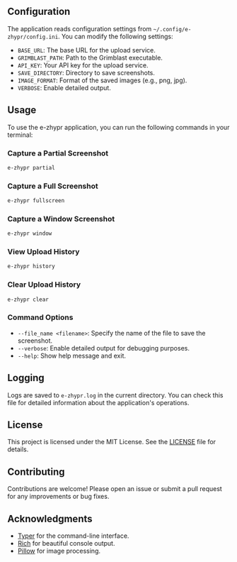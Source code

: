 ## Configuration

The application reads configuration settings from `~/.config/e-zhypr/config.ini`. You can modify the following settings:

- `BASE_URL`: The base URL for the upload service.
- `GRIMBLAST_PATH`: Path to the Grimblast executable.
- `API_KEY`: Your API key for the upload service.
- `SAVE_DIRECTORY`: Directory to save screenshots.
- `IMAGE_FORMAT`: Format of the saved images (e.g., png, jpg).
- `VERBOSE`: Enable detailed output.

## Usage

To use the e-zhypr application, you can run the following commands in your terminal:

### Capture a Partial Screenshot

```bash
e-zhypr partial
```

### Capture a Full Screenshot

```bash
e-zhypr fullscreen
```


### Capture a Window Screenshot

```bash
e-zhypr window
```

### View Upload History

```bash
e-zhypr history
```


### Clear Upload History

```bash
e-zhypr clear
```


### Command Options

- `--file_name <filename>`: Specify the name of the file to save the screenshot.
- `--verbose`: Enable detailed output for debugging purposes.
- `--help`: Show help message and exit.

## Logging

Logs are saved to `e-zhypr.log` in the current directory. You can check this file for detailed information about the application's operations.

## License

This project is licensed under the MIT License. See the [LICENSE](LICENSE) file for details.

## Contributing

Contributions are welcome! Please open an issue or submit a pull request for any improvements or bug fixes.

## Acknowledgments

- [Typer](https://typer.tiangolo.com/) for the command-line interface.
- [Rich](https://rich.readthedocs.io/en/stable/) for beautiful console output.
- [Pillow](https://python-pillow.org/) for image processing.
